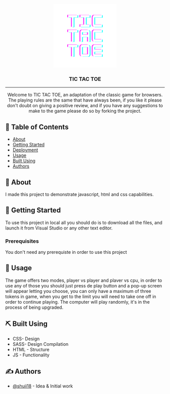 <p align="center">
  <a href="" rel="noopener">
 <img width=200px height=200px src="imgs/tictactoe.png" alt="Project logo"></a>
</p>

<h3 align="center">TIC TAC TOE</h3>

<div align="center">

</div>

---

<p align="center"> Welcome to TIC TAC TOE, an adaptation of the classic game for browsers. The playing rules are the same that have always been, if you like it please don't doubt on giving a positive review, and if you have any suggestions to make to the game please do so by forking the project.
    <br> 
</p>

## 📝 Table of Contents

- [About](#about)
- [Getting Started](#getting_started)
- [Deployment](#deployment)
- [Usage](#usage)
- [Built Using](#built_using)
- [Authors](#authors)

## 🧐 About <a name = "about"></a>

I made this project to demonstrate javascript, html and css capabilities.

## 🏁 Getting Started <a name = "getting_started"></a>

To use this project in local all you should do is to download all the files, and launch it from Visual Studio or any other text editor.

### Prerequisites

You don't need any prerequiste in order to use this project

## 🎈 Usage <a name="usage"></a>

The game offers two modes, player vs player and plaver vs cpu, in order to use any of those you should just press de play button and a pop-up screen will appear letting you choose, you can only have a maximum of three tokens in game, when you get to the limit you will need to take one off in order to continue playing.
The computer will play randomly, it's in the process of being upgraded.

## ⛏️ Built Using <a name = "built_using"></a>

- CSS- Design
- SASS- Design Compilation
- HTML - Structure
- JS - Functionality

## ✍️ Authors <a name = "authors"></a>

- [@shuii18](https://github.com/shuii18) - Idea & Initial work
